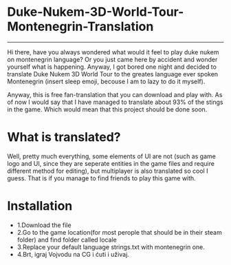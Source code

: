 # Duke-Nukem-3D-World-Tour-Montenegrin-Translation
---------------------------------------------------
Hi there, have you always wondered what would it feel to play duke nukem on montenegrin language?
Or you just came here by accident and wonder yourself what is happening. Anyway, I got bored one night and decided to translate Duke Nukem 3D World Tour to the greates language ever spoken Montenegrin (insert sleep emoji, becouse I am to lazy to do it myself). 

Anyway, this is free fan-translation that you can download and play with.
As of now I would say that I have managed to translate about 93% of the stings in the game. Which would mean that this project should be done soon.

# What is translated?
Well, pretty much everything, some elements of UI are not (such as game logo and UI, since they are seperate entities in the game files and require different method for editing), but multiplayer is also translated so cool I guess. That is if you manage to find friends to play this game with.

# Installation
- 1.Download the file
- 2.Go to the game location(for most perople that should be in their steam folder) and find folder called locale
- 3.Replace your default language strings.txt with montenegrin one.
- 4.Brt, igraj Vojvodu na CG i ćuti i uživaj.
